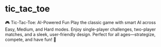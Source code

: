 # tic_tac_toe
🎮 Tic-Tac-Toe: AI-Powered Fun  Play the classic game with smart AI across Easy, Medium, and Hard modes. Enjoy single-player challenges, two-player matches, and a sleek, user-friendly design. Perfect for all ages—strategize, compete, and have fun! 🎉
